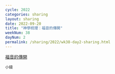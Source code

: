 ```yaml
---
cycle: 2022
categories: sharing
layout: sharing
date: 2022-09-20
title: "神學梳理：福音的傳開"
weekNum: 38
dayNum: 2
permalink: /sharing/2022/wk38-day2-sharing.html
---
```


[福音的傳開](https://eccseattle.github.io/media/sharing/2022/wk038/2022-09-20-bin.m4a)

`小錢`
